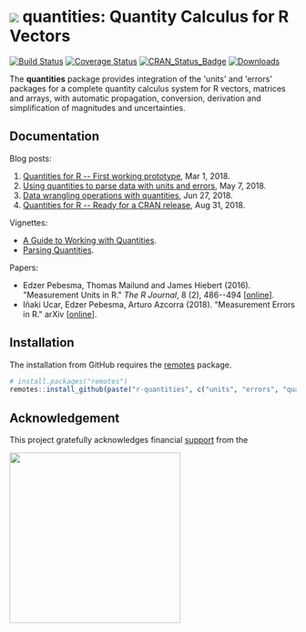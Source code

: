 # <img src="https://avatars1.githubusercontent.com/u/32303769?s=40&v=4"> quantities: Quantity Calculus for R Vectors

[![Build Status](https://travis-ci.org/r-quantities/quantities.svg?branch=master)](https://travis-ci.org/r-quantities/quantities) [![Coverage Status](https://codecov.io/gh/r-quantities/quantities/branch/master/graph/badge.svg)](https://codecov.io/gh/r-quantities/quantities) [![CRAN\_Status\_Badge](https://www.r-pkg.org/badges/version/quantities)](https://cran.r-project.org/package=quantities) [![Downloads](https://cranlogs.r-pkg.org/badges/quantities)](https://cran.r-project.org/package=quantities)

The **quantities** package provides integration of the 'units' and 'errors' packages for a complete quantity calculus system for R vectors, matrices and arrays, with automatic propagation, conversion, derivation and simplification of magnitudes and uncertainties.

## Documentation

Blog posts:

1. [Quantities for R -- First working prototype](https://www.r-spatial.org/r/2018/03/01/quantities-first-prototype.html), Mar 1, 2018.
2. [Using quantities to parse data with units and errors](https://www.r-spatial.org/r/2018/05/07/parsing-quantities.html), May 7, 2018.
3. [Data wrangling operations with quantities](https://www.r-spatial.org/r/2018/06/27/wrangling-quantities.html), Jun 27, 2018.
4. [Quantities for R -- Ready for a CRAN release](https://www.r-spatial.org/r/2018/08/31/quantities-final.html), Aug 31, 2018.

Vignettes:

- [A Guide to Working with Quantities](https://github.com/r-quantities/quantities/blob/master/vignettes/introduction.Rmd).
- [Parsing Quantities](https://github.com/r-quantities/quantities/blob/master/vignettes/parsing.Rmd).

Papers:

- Edzer Pebesma, Thomas Mailund and James Hiebert (2016). "Measurement Units in R." _The R Journal_, 8 (2), 486--494 [[online](https://journal.r-project.org/archive/2016/RJ-2016-061/index.html)].
- Iñaki Ucar, Edzer Pebesma, Arturo Azcorra (2018). "Measurement Errors in R." arXiv [[online](https://arxiv.org/abs/1804.08552)].

## Installation

The installation from GitHub requires the [remotes](https://cran.r-project.org/package=remotes) package.

```r
# install.packages("remotes")
remotes::install_github(paste("r-quantities", c("units", "errors", "quantities"), sep="/"))
```

## Acknowledgement

This project gratefully acknowledges financial [support](https://www.r-consortium.org/projects) from the

<a href="https://www.r-consortium.org/projects/awarded-projects">
<img src="http://pebesma.staff.ifgi.de/RConsortium_Horizontal_Pantone.png" width="300">
</a>
